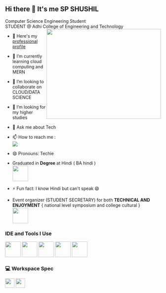 ## Hi there 👋 It's me SP SHUSHIL

Computer Science Engineering Student <br>
STUDENT @ Adhi College of Engineering and Technology <br>
<img align="right" width="370" height="290" src="https://camo.githubusercontent.com/2366b34bb903c09617990fb5fff4622f3e941349e846ddb7e73df872a9d21233/68747470733a2f2f63646e2e6472696262626c652e636f6d2f75736572732f3733303730332f73637265656e73686f74732f363538313234332f6176656e746f2e676966">
- 🔭 Here's my [professional profile](https://sp-shushil-protfolio.vercel.app/)                                                 
- 🌱 I’m currently learning cloud computing and MERN
- 👯 I’m looking to collaborate on CLOUD/DATA SCIENCE
- 🤔 I’m looking for my higher studies 
- 💬 Ask me about Tech
- 📫 How to reach me :
<br />  [<img src="https://img.shields.io/badge/LinkedIn-0077B5?style=for-the-badge&logo=linkedin&logoColor=white" />](https://www.linkedin.com/in/sp-shushil-876149230?utm_source=share&utm_campaign=share_via&utm_content=profile&utm_medium=android_app)
- 😄 Pronouns: Techie
- Graduated in **Degree** at Hindi ( BA hindi ) <br>
  <img height="50" width="50" src="https://github.com/user-attachments/assets/d29ba48d-9bad-4acf-aaa8-a99eede93357"/>

- ⚡ Fun fact: I know Hindi but can't speak 😄
- Event organizer (STUDENT SECRETARY) for both **TECHNICAL AND ENJOYMENT** { national level symposium and college cultural } <br>
<img height="50" width="50" src="https://cebroid.vercel.app/static/media/Cebroid.8be58ecbabd1e4d1e540.png" /><br>


### IDE and Tools I Use
<img height="50" width="50" src="https://img.icons8.com/color/48/000000/visual-studio-code-2019.png"/> <img height="50" width="50" src="https://1000logos.net/wp-content/uploads/2016/11/Cisco-logo.png"/>  <img height="50" width="50" src="https://i2.wp.com/blog.rimuhosting.com/wp-content/uploads/2014/07/centos_logo.png"/> <img height="50" width="50" src="https://img.icons8.com/color/48/000000/figma--v1.png"/> <img height="50" src="https://static.vecteezy.com/system/resources/thumbnails/048/759/334/small_2x/canva-transparent-icon-free-png.png"/> 


### 💻 Workspace Spec
<img height="30" src="https://encrypted-tbn0.gstatic.com/images?q=tbn:ANd9GcTM4WBVIZAJ6ossI_wnz7i65Xt5jNH85NLUPLRwXDDRYEmtj6f9ECM4ZDFAq3inwumWm2U&usqp=CAU"> <img height="30" src="https://img.shields.io/badge/AMD-Ryzen_5_4600H-ED1C24?style=for-the-badge&logo=amd&logoColor=white"/> 
